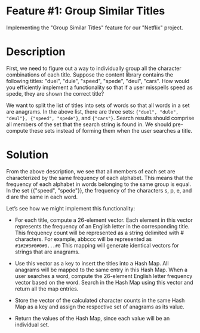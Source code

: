 # Feature #1: Group Similar Titles

Implementing the "Group Similar Titles" feature for our "Netflix" project.

# Description

First, we need to figure out a way to individually group all the character combinations of each title. Suppose the content library contains the following titles: "duel", "dule", "speed", "spede", "deul", "cars". How would you efficiently implement a functionality so that if a user misspells speed as spede, they are shown the correct title?

We want to split the list of titles into sets of words so that all words in a set are anagrams. In the above list, there are three sets: `{"duel", "dule", "deul"}, {"speed", "spede"}`, and `{"cars"}`. Search results should comprise all members of the set that the search string is found in. We should pre-compute these sets instead of forming them when the user searches a title.

# Solution

From the above description, we see that all members of each set are characterized by the same frequency of each alphabet. This means that the frequency of each alphabet in words belonging to the same group is equal. In the set {{"speed", "spede"}}, the frequency of the characters s, p, e, and d are the same in each word.

Let’s see how we might implement this functionality:

- For each title, compute a 26-element vector. Each element in this vector represents the frequency of an English letter in the corresponding title. This frequency count will be represented as a string delimited with # characters. For example, abbccc will be represented as `#1#2#3#0#0#0...#0` This mapping will generate identical vectors for strings that are anagrams.

- Use this vector as a key to insert the titles into a Hash Map. All anagrams will be mapped to the same entry in this Hash Map. When a user searches a word, compute the 26-element English letter frequency vector based on the word. Search in the Hash Map using this vector and return all the map entries.

- Store the vector of the calculated character counts in the same Hash Map as a key and assign the respective set of anagrams as its value.

- Return the values of the Hash Map, since each value will be an individual set.
